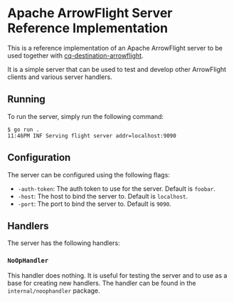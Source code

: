 # Apache ArrowFlight Server Reference Implementation

This is a reference implementation of an Apache ArrowFlight server to be used together with  [cq-destination-arrowflight](https://github.com/spangenberg/cq-destination-arrowflight).

It is a simple server that can be used to test and develop other ArrowFlight clients and various server handlers.

## Running

To run the server, simply run the following command:

```shell
$ go run . 
11:46PM INF Serving flight server addr=localhost:9090
```

## Configuration

The server can be configured using the following flags:

- `-auth-token`: The auth token to use for the server. Default is `foobar`.
- `-host`: The host to bind the server to. Default is `localhost`.
- `-port`: The port to bind the server to. Default is `9090`.

## Handlers

The server has the following handlers:

### `NoOpHandler`

This handler does nothing. It is useful for testing the server and to use as a base for creating new handlers.
The handler can be found in the `internal/noophandler` package.
